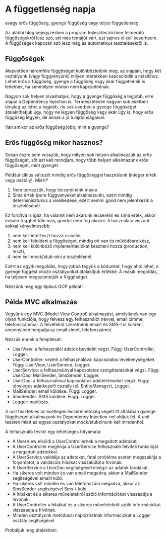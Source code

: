 # A függetlenség napja

avagy erős függőség, gyenge függőség vagy teljes függetlenség

Az alábbi blog bejegyzésben a program fejlesztés közben felmerülő függőségekről lesz szó,
aki más témájút várt, azt sajnos el kell keserítsem. A függőségek kapcsán szó lesz még az automatikus tesztelésekről is.

## Függőségek

Alapvetően háromféle függőséget különböztetünk meg, az alapján, hogy két osztályunk (vagy függvényünk) milyen mértékben kapcsolódik a másikhoz. Lehet erős a függőség, gyenge a függőség vagy akár függetlenek is lehetnek, ha semmilyen módon nem kapcsolódnak.

Nagyon sok helyen olvashatjuk, hogy a gyenge függőség a legjobb, erre alapul a Dependency Injection is. Természetesen nagyon sok esetben tényleg az lehet a legjobb, de sok esetben a gyenge függőséget átalakíthatjuk úgy, hogy ne legyen függőség vagy akár úgy is, hogy erős függőség legyen, de annak a jó tulajdonságaival.

Van amikor az erős függőség jobb, mint a gyenge?

## Erős függőség mikor hasznos?

Sokan észre sem vesszük, hogy milyen sok helyen alkalmazzuk az erős függőséget, sőt azt kell mondjam, hogy több helyen alkalmazunk erős függőséget, mint gyengét.

Például ciklus változót mindig erős függőséggel használunk (integer érték vagy osztály).
Miért?
1. Nem tervezzük, hogy lecserélnénk másra.
2. Sima érték (pure függvényeket alkalmazunk), ezért mindig determinisztukus a viselkedése, ezért semmi gond nem jelentkezik a tesztelésénél.

Ez fordítva is igaz, ha valamit nem akarunk lecserélni és sima érték, akkor erősen függhet tőle más, gondot nem fog okozni.
A használata viszont sokkal kényelmesebb:
1. nem kell interfészt hozzá csinálni,
2. nem kell feloldani a függőséget, mindig ott van és müködésre kész,
3. nem kell különböző implementációkat készíteni hozzá (production, teszt),
4. nem kell mock/stub-olni a tesztelésnél.

Ezért az egyik megoldás, hogy jobbá tegyük a kódunkat, hogy ahol lehet, a gyenge függést okozó osztályunkat átalakítjuk értékké.
A másik megoldás, ha teljesen megszüntetjük a függőséget.

Nézzünk meg egy tipikus OOP példát!


## Példa MVC alkalmazás

Vegyünk egy MVC (Model View Control) alkalmazást, amelyiknek van egy olyan funkciója, hogy felvesz egy felhasználót névvel, email címmel, telefonszámmal. A felvételről szeretnénk emailt és SMS-t is küldeni, amennyiben megadja az email címet, telefonszámot.

Nézzük ennek a felépítését:

* UserView: a felhasználói adatok bevitelét végzi. Függ: UserController, Logger.
* UserController: vezérli a felhasználóval kapcsolatos tevékenységeket. Függ: UserView, UserService, Logger.
* UserService: a felhasználóval kapcsolatos szolgáltatásokat végzi. Függ: UserDao, MailSender, SmsSender, Logger.
* UserDao: a felhasználóval kapcsolatos adateléréseket végzi. Függ: tényleges adatkezelő osztály (pl. EntityManager), Logger.
* MailSender: email küldése. Függ: Logger.
* SmsSender: SMS küldése. Függ: Logger.
* Logger: naplózás.

A unit tesztek és az esetleges lecserélhetőség végett itt általában gyenge függőséget alkalmazunk és Dependency Injection-nel oldjuk fel. A unit tesztek miatt az egyes osztályokat mock/stubolnunk kell mindenhol.

A felhasználó fevitel egy lehetséges folyamata:

* A UserView elküldi a UserControllernek a megadott adatokat.
* A UserController meghívja a UserService felhasználó felviteli funkcióját a megadott adatokkal.
* A UserService validálja az adatokat, fatal probléma esetén megszakítja a folyamatot, a validációs hibákat visszaküldi a hívónak.
* A UserService a UserDao segítségével elvégzi az adatok tárolását.
* Ha sikeres volt minden és van email megadva, akkor a MailSender segítségével emailt küld.
* Ha sikeres volt minden és van telefonszám megadva, akkor az SmsSender segítségével Sms-t küld.
* A hibákat és a sikeres műveletekről szóló információkat visszaadja a hívónak.
* A UserController a hibákat és a sikeres műveletekről szóló információkat visszaadja a hívónak.
* Minden osztályunk metódusai naplózhatnak információkat a Logger osztály segítségével.

Próbáljuk meg átalakítani.


